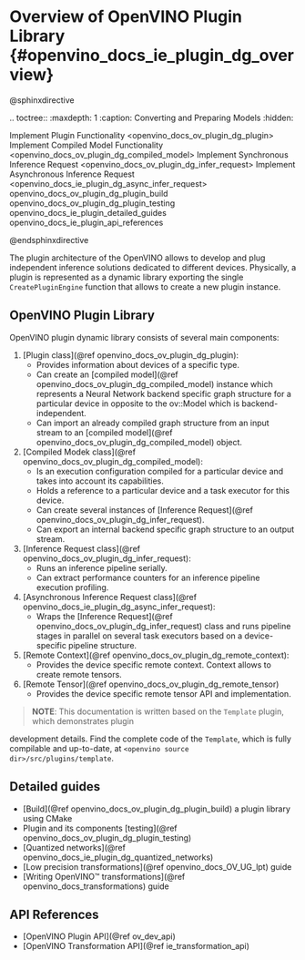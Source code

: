 # Overview of OpenVINO Plugin Library {#openvino_docs_ie_plugin_dg_overview}

@sphinxdirective

.. toctree::
   :maxdepth: 1
   :caption: Converting and Preparing Models
   :hidden:

   Implement Plugin Functionality <openvino_docs_ov_plugin_dg_plugin>
   Implement Compiled Model Functionality <openvino_docs_ov_plugin_dg_compiled_model>
   Implement Synchronous Inference Request <openvino_docs_ov_plugin_dg_infer_request>
   Implement Asynchronous Inference Request <openvino_docs_ie_plugin_dg_async_infer_request>
   openvino_docs_ov_plugin_dg_plugin_build
   openvino_docs_ov_plugin_dg_plugin_testing
   openvino_docs_ie_plugin_detailed_guides
   openvino_docs_ie_plugin_api_references

@endsphinxdirective

The plugin architecture of the OpenVINO allows to develop and plug independent inference 
solutions dedicated to different devices. Physically, a plugin is represented as a dynamic library 
exporting the single `CreatePluginEngine` function that allows to create a new plugin instance.

OpenVINO Plugin Library
-----------------------

OpenVINO plugin dynamic library consists of several main components:

1. [Plugin class](@ref openvino_docs_ov_plugin_dg_plugin):
    - Provides information about devices of a specific type.
    - Can create an [compiled model](@ref openvino_docs_ov_plugin_dg_compiled_model) instance which represents a Neural Network backend specific graph structure for a particular device in opposite to the ov::Model 
    which is backend-independent.
    - Can import an already compiled graph structure from an input stream to an 
    [compiled model](@ref openvino_docs_ov_plugin_dg_compiled_model) object.
2. [Compiled Modek class](@ref openvino_docs_ov_plugin_dg_compiled_model):
    - Is an execution configuration compiled for a particular device and takes into account its capabilities.
    - Holds a reference to a particular device and a task executor for this device.
    - Can create several instances of [Inference Request](@ref openvino_docs_ov_plugin_dg_infer_request).
    - Can export an internal backend specific graph structure to an output stream.
3. [Inference Request class](@ref openvino_docs_ov_plugin_dg_infer_request):
    - Runs an inference pipeline serially.
    - Can extract performance counters for an inference pipeline execution profiling.
4. [Asynchronous Inference Request class](@ref openvino_docs_ie_plugin_dg_async_infer_request):
    - Wraps the [Inference Request](@ref openvino_docs_ov_plugin_dg_infer_request) class and runs pipeline stages in parallel on several task executors based on a device-specific pipeline structure.
5. [Remote Context](@ref openvino_docs_ov_plugin_dg_remote_context):
    - Provides the device specific remote context. Context allows to create remote tensors.
6. [Remote Tensor](@ref openvino_docs_ov_plugin_dg_remote_tensor)
    - Provides the device specific remote tensor API and implementation.

> **NOTE**: This documentation is written based on the `Template` plugin, which demonstrates plugin 

development details. Find the complete code of the `Template`, which is fully compilable and up-to-date,
at `<openvino source dir>/src/plugins/template`.


Detailed guides
-----------------------

* [Build](@ref openvino_docs_ov_plugin_dg_plugin_build) a plugin library using CMake
* Plugin and its components [testing](@ref openvino_docs_ov_plugin_dg_plugin_testing)
* [Quantized networks](@ref openvino_docs_ie_plugin_dg_quantized_networks)
* [Low precision transformations](@ref openvino_docs_OV_UG_lpt) guide
* [Writing OpenVINO™ transformations](@ref openvino_docs_transformations) guide

API References
-----------------------

* [OpenVINO Plugin API](@ref ov_dev_api)
* [OpenVINO Transformation API](@ref ie_transformation_api)
